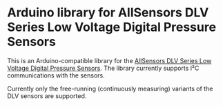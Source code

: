 # Arduino library for AllSensors DLV Series Low Voltage Digital Pressure Sensors #

This is an Arduino-compatible library for the [AllSensors DLV Series Low Voltage Digital Pressure Sensors](https://www.allsensors.com/products/dlv-series). The library currently supports I²C communications with the sensors.

Currently only the free-running (continuously measuring) variants of the DLV sensors are supported.